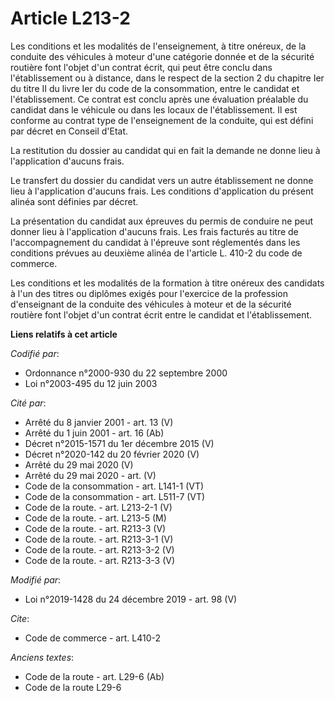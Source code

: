 # Article L213-2

Les conditions et les modalités de l'enseignement, à titre onéreux, de la conduite des véhicules à moteur d'une catégorie
donnée et de la sécurité routière font l'objet d'un contrat écrit, qui peut être conclu dans l'établissement ou à distance,
dans le respect de la section 2 du chapitre Ier du titre II du livre Ier du code de la consommation, entre le candidat et
l'établissement. Ce contrat est conclu après une évaluation préalable du candidat dans le véhicule ou dans les locaux de
l'établissement. Il est conforme au contrat type de l'enseignement de la conduite, qui est défini par décret en Conseil
d'Etat.

La restitution du dossier au candidat qui en fait la demande ne donne lieu à l'application d'aucuns frais.

Le transfert du dossier du candidat vers un autre établissement ne donne lieu à l'application d'aucuns frais. Les conditions
d'application du présent alinéa sont définies par décret.

La présentation du candidat aux épreuves du permis de conduire ne peut donner lieu à l'application d'aucuns frais. Les frais
facturés au titre de l'accompagnement du candidat à l'épreuve sont réglementés dans les conditions prévues au deuxième alinéa
de l'article L. 410-2 du code de commerce.

Les conditions et les modalités de la formation à titre onéreux des candidats à l'un des titres ou diplômes exigés pour
l'exercice de la profession d'enseignant de la conduite des véhicules à moteur et de la sécurité routière font l'objet d'un
contrat écrit entre le candidat et l'établissement.

**Liens relatifs à cet article**

_Codifié par_:

  - Ordonnance n°2000-930 du 22 septembre 2000
  - Loi n°2003-495 du 12 juin 2003

_Cité par_:

  - Arrêté du 8 janvier 2001 - art. 13 (V)
  - Arrêté du 1 juin 2001 - art. 16 (Ab)
  - Décret n°2015-1571 du 1er décembre 2015 (V)
  - Décret n°2020-142 du 20 février 2020 (V)
  - Arrêté du 29 mai 2020 (V)
  - Arrêté du 29 mai 2020 - art. (V)
  - Code de la consommation - art. L141-1 (VT)
  - Code de la consommation - art. L511-7 (VT)
  - Code de la route. - art. L213-2-1 (V)
  - Code de la route. - art. L213-5 (M)
  - Code de la route. - art. R213-3 (V)
  - Code de la route. - art. R213-3-1 (V)
  - Code de la route. - art. R213-3-2 (V)
  - Code de la route. - art. R213-3-3 (V)

_Modifié par_:

  - Loi n°2019-1428 du 24 décembre 2019 - art. 98 (V)

_Cite_:

  - Code de commerce - art. L410-2

_Anciens textes_:

  - Code de la route - art. L29-6 (Ab)
  - Code de la route L29-6
